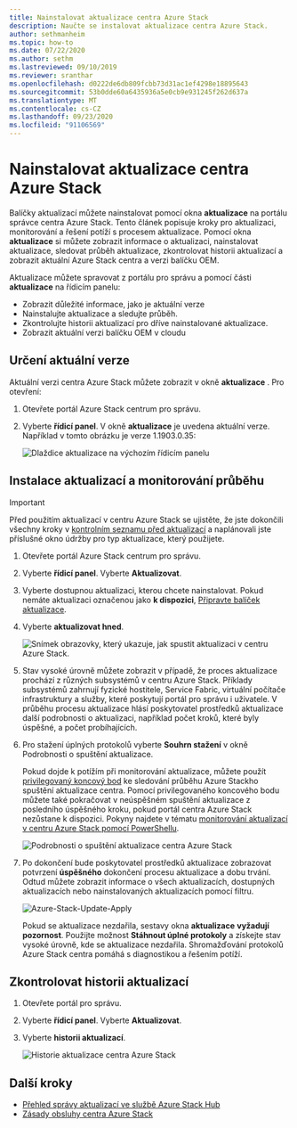 ```yaml
---
title: Nainstalovat aktualizace centra Azure Stack
description: Naučte se instalovat aktualizace centra Azure Stack.
author: sethmanheim
ms.topic: how-to
ms.date: 07/22/2020
ms.author: sethm
ms.lastreviewed: 09/10/2019
ms.reviewer: sranthar
ms.openlocfilehash: d0222de6db809fcbb73d31ac1ef4298e18895643
ms.sourcegitcommit: 53b0dde60a6435936a5e0cb9e931245f262d637a
ms.translationtype: MT
ms.contentlocale: cs-CZ
ms.lasthandoff: 09/23/2020
ms.locfileid: "91106569"
---
```

# <a name="install-azure-stack-hub-updates"></a>Nainstalovat aktualizace centra Azure Stack

Balíčky aktualizací můžete nainstalovat pomocí okna **aktualizace** na portálu správce centra Azure Stack. Tento článek popisuje kroky pro aktualizaci, monitorování a řešení potíží s procesem aktualizace. Pomocí okna **aktualizace** si můžete zobrazit informace o aktualizaci, nainstalovat aktualizace, sledovat průběh aktualizace, zkontrolovat historii aktualizací a zobrazit aktuální Azure Stack centra a verzi balíčku OEM.

Aktualizace můžete spravovat z portálu pro správu a pomocí části **aktualizace** na řídicím panelu:

- Zobrazit důležité informace, jako je aktuální verze
- Nainstalujte aktualizace a sledujte průběh.
- Zkontrolujte historii aktualizací pro dříve nainstalované aktualizace.
- Zobrazit aktuální verzi balíčku OEM v cloudu

## <a name="determine-the-current-version"></a>Určení aktuální verze

Aktuální verzi centra Azure Stack můžete zobrazit v okně **aktualizace** . Pro otevření:

1. Otevřete portál Azure Stack centrum pro správu.

2. Vyberte **řídicí panel**. V okně **aktualizace** je uvedena aktuální verze. Například v tomto obrázku je verze 1.1903.0.35:

    ![Dlaždice aktualizace na výchozím řídicím panelu](./media/azure-stack-update-apply/image1.png)

## <a name="install-updates-and-monitor-progress"></a>Instalace aktualizací a monitorování průběhu

> [!IMPORTANT]
> Před použitím aktualizací v centru Azure Stack se ujistěte, že jste dokončili všechny kroky v [kontrolním seznamu před aktualizací](release-notes-checklist.md) a naplánovali jste příslušné okno údržby pro typ aktualizace, který použijete.

1. Otevřete portál Azure Stack centrum pro správu.

2. Vyberte **řídicí panel**. Vyberte **Aktualizovat**.

3. Vyberte dostupnou aktualizaci, kterou chcete nainstalovat. Pokud nemáte aktualizaci označenou jako **k dispozici**, [Připravte balíček aktualizace](azure-stack-update-prepare-package.md).

4. Vyberte **aktualizovat hned**.

    ![Snímek obrazovky, který ukazuje, jak spustit aktualizaci v centru Azure Stack.](./media/azure-stack-update-apply/image2.png)

5. Stav vysoké úrovně můžete zobrazit v případě, že proces aktualizace prochází z různých subsystémů v centru Azure Stack. Příklady subsystémů zahrnují fyzické hostitele, Service Fabric, virtuální počítače infrastruktury a služby, které poskytují portál pro správu i uživatele. V průběhu procesu aktualizace hlásí poskytovatel prostředků aktualizace další podrobnosti o aktualizaci, například počet kroků, které byly úspěšné, a počet probíhajících.

6. Pro stažení úplných protokolů vyberte **Souhrn stažení** v okně Podrobnosti o spuštění aktualizace.

    Pokud dojde k potížím při monitorování aktualizace, můžete použít [privilegovaný koncový bod](./azure-stack-privileged-endpoint.md) ke sledování průběhu Azure Stackho spuštění aktualizace centra. Pomocí privilegovaného koncového bodu můžete také pokračovat v neúspěšném spuštění aktualizace z posledního úspěšného kroku, pokud portál centra Azure Stack nezůstane k dispozici. Pokyny najdete v tématu [monitorování aktualizací v centru Azure Stack pomocí PowerShellu](azure-stack-update-monitor.md).

    ![Podrobnosti o spuštění aktualizace centra Azure Stack](./media/azure-stack-update-apply/image3.png)

7. Po dokončení bude poskytovatel prostředků aktualizace zobrazovat potvrzení **úspěšného** dokončení procesu aktualizace a dobu trvání. Odtud můžete zobrazit informace o všech aktualizacích, dostupných aktualizacích nebo nainstalovaných aktualizacích pomocí filtru.

    ![Azure-Stack-Update-Apply](./media/azure-stack-update-apply/image4.png)

    Pokud se aktualizace nezdařila, sestavy okna **aktualizace** **vyžadují pozornost**. Použijte možnost **Stáhnout úplné protokoly** a získejte stav vysoké úrovně, kde se aktualizace nezdařila. Shromažďování protokolů Azure Stack centra pomáhá s diagnostikou a řešením potíží.

## <a name="review-update-history"></a>Zkontrolovat historii aktualizací

1. Otevřete portál pro správu.

2. Vyberte **řídicí panel**. Vyberte **Aktualizovat**.

3. Vyberte **historii aktualizací**.

    ![Historie aktualizace centra Azure Stack](./media/azure-stack-update-apply/image7.png)

## <a name="next-steps"></a>Další kroky

- [Přehled správy aktualizací ve službě Azure Stack Hub](./azure-stack-updates.md)  
- [Zásady obsluhy centra Azure Stack](./azure-stack-servicing-policy.md)  
